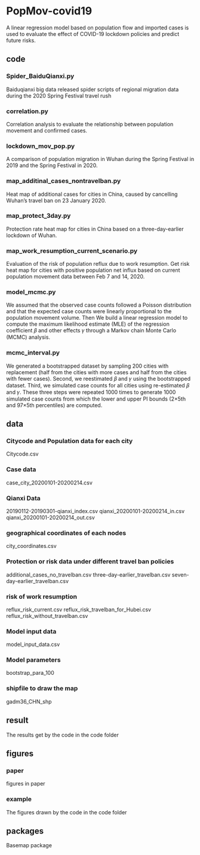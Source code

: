 # PopMov-covid19
A linear regression model based on population flow and imported cases is used to evaluate the effect of COVID-19 lockdown policies and predict future risks.
## code
### Spider_BaiduQianxi.py
Baiduqianxi big data released spider scripts of regional migration data during the 2020 Spring Festival travel rush

### correlation.py
Correlation analysis to evaluate the relationship between population movement and confirmed cases.

### lockdown_mov_pop.py
A comparison of population migration in Wuhan during the Spring Festival in 2019 and the Spring Festival in 2020.

### map_additinal_cases_nontravelban.py
Heat map of additional cases for cities in China, caused by cancelling Wuhan’s travel ban on 23 January 2020.

### map_protect_3day.py
Protection rate heat map for cities in China based on a three-day-earlier lockdown of Wuhan. 

### map_work_resumption_current_scenario.py
Evaluation of the risk of population reflux due to work resumption. 
Get risk heat map for cities with positive population net influx based on current population movement data between Feb 7 and 14, 2020.

### model_mcmc.py
We assumed that the observed case counts followed a Poisson distribution and that the expected case counts were linearly proportional to the population movement volume.
Then We build a linear regression model to compute the maximum likelihood estimate (MLE) of the regression coefficient 𝛽 and other effects 𝛾 through a Markov chain Monte Carlo (MCMC) analysis.

### mcmc_interval.py
We generated a bootstrapped dataset by sampling 200 cities with replacement (half from the cities with more cases and half from the cities with fewer cases). Second, we reestimated 𝛽 and 𝛾 using the bootstrapped dataset. Third, we simulated case counts for all cities using re-estimated 𝛽 and 𝛾. These three steps were repeated 1000 times to generate 1000 simulated case counts from which the lower and upper PI bounds (2×5th and 97×5th percentiles) are computed.
## data
### Citycode and Population data for each city
Citycode.csv

### Case data
case_city_20200101-20200214.csv

### Qianxi Data
20190112-20190301-qianxi_index.csv
qianxi_20200101-20200214_in.csv
qianxi_20200101-20200214_out.csv

### geographical coordinates of each nodes
city_coordinates.csv

### Protection or risk data under different travel ban policies
additional_cases_no_travelban.csv
three-day-earlier_travelban.csv
seven-day-earlier_travelban.csv

### risk of work resumption 
reflux_risk_current.csv
reflux_risk_travelban_for_Hubei.csv
reflux_risk_without_travelban.csv

### Model input data
model_input_data.csv

### Model parameters
bootstrap_para_100

### shipfile to draw the map
gadm36_CHN_shp

## result
The results get by the code in the code folder
## figures
### paper
figures in paper

### example 
The figures drawn by the code in the code folder
## packages
Basemap package



